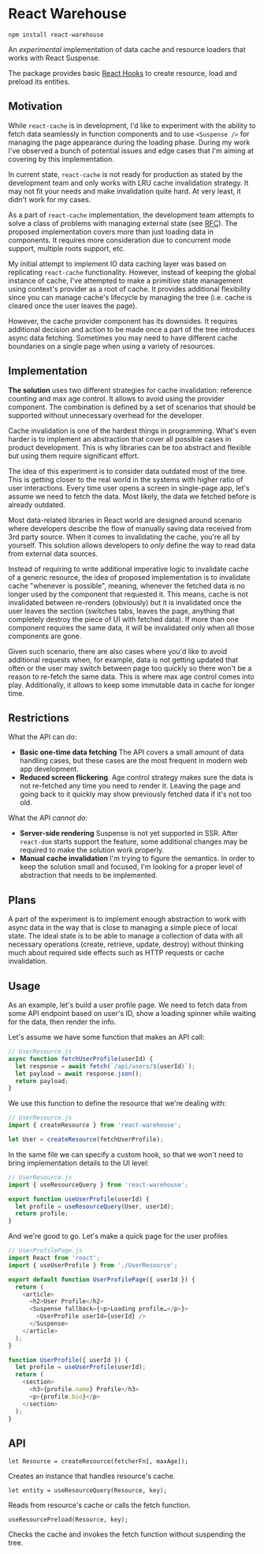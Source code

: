 # React Warehouse

    npm install react-warehouse

An _experimental_ implementation of data cache and resource loaders that works
with React Suspense.

The package provides basic [React Hooks][react-hooks] to create resource, load
and preload its entities.

## Motivation

While `react-cache` is in development, I'd like to experiment with the ability
to fetch data seamlessly in function components and to use `<Suspense />` for
managing the page appearance during the loading phase. During my work I've
observed a bunch of potential issues and edge cases that I'm aiming at covering
by this implementation.

In current state, `react-cache` is not ready for production as stated by the
development team and only works with LRU cache invalidation strategy. It may
not fit your needs and make invalidation quite hard. At very least, it didn't
work for my cases.

As a part of `react-cache` implementation, the development team attempts to
solve a class of problems with managing external state (see [RFC][write-rfc]).
The proposed implementation covers more than just loading data in components.
It requires more consideration due to concurrent mode support, multiple roots
support, etc.

My initial attempt to implement IO data caching layer was based on replicating
`react-cache` functionality. However, instead of keeping the global instance of
cache, I've attempted to make a primitive state management using context's
provider as a root of cache. It provides additional flexibility since you can
manage cache's lifecycle by managing the tree (i.e. cache is cleared once the
user leaves the page).

However, the cache provider component has its downsides. It requires additional
decision and action to be made once a part of the tree introduces async data
fetching. Sometimes you may need to have different cache boundaries on a single
page when using a variety of resources.

## Implementation

**The solution** uses two different strategies for cache invalidation: reference
counting and max age control. It allows to avoid using the provider component.
The combination is defined by a set of scenarios that should be supported
without unnecessary overhead for the developer.

Cache invalidation is one of the hardest things in programming. What's even
harder is to implement an abstraction that cover all possible cases in product
development. This is why libraries can be too abstract and flexible but using
them require significant effort.

The idea of this experiment is to consider data outdated most of the time.
This is getting closer to the real world in the systems with higher ratio of
user interactions. Every time user opens a screen in single-page app, let's
assume we need to fetch the data. Most likely, the data we fetched before is
already outdated.

Most data-related libraries in React world are designed around scenario where
developers describe the flow of manually saving data received from 3rd party
source. When it comes to invalidating the cache, you're all by yourself.
This solution allows developers to _only_ define the way to read data from
external data sources.

Instead of requiring to write additional imperative logic to invalidate cache of
a generic resource, the idea of proposed implementation is to invalidate cache
"whenever is possible", meaning, whenever the fetched data is no longer used by
the component that requested it. This means, cache is not invalidated between
re-renders (obviously) but it is invalidated once the user leaves the section
(switches tabs, leaves the page, anything that completely destroy the piece of
UI with fetched data). If more than one component requires the same data, it
will be invalidated only when all those components are gone.

Given such scenario, there are also cases where you'd like to avoid additional
requests when, for example, data is not getting updated that often or the user
may switch between page too quickly so there won't be a reason to re-fetch the
same data. This is where max age control comes into play. Additionally, it
allows to keep some immutable data in cache for longer time.

## Restrictions

What the API can do:

 * **Basic one-time data fetching**
   The API covers a small amount of data handling cases, but these cases are
   the most frequent in modern web app development.
 * **Reduced screen flickering**.
   Age control strategy makes sure the data is not re-fetched any time you need
   to render it. Leaving the page and going back to it quickly may show
   previously fetched data if it's not too old.

What the API _cannot do_:

 * **Server-side rendering**
   Suspense is not yet supported in SSR. After `react-dom` starts support the
   feature, some additional changes may be required to make the solution work
   properly.
 * **Manual cache invalidation**
   I'm trying to figure the semantics. In order to keep the solution small and
   focused, I'm looking for a proper level of abstraction that needs to be
   implemented.

## Plans

A part of the experiment is to implement enough abstraction to work with async
data in the way that is close to managing a simple piece of local state.
The ideal state is to be able to manage a collection of data with all necessary
operations (create, retrieve, update, destroy) without thinking much about
required side effects such as HTTP requests or cache invalidation.

## Usage

As an example, let's build a user profile page. We need to fetch data from some
API endpoint based on user's ID, show a loading spinner while waiting for the
data, then render the info.

Let's assume we have some function that makes an API call:

```javascript
// UserResource.js
async function fetchUserProfile(userId) {
  let response = await fetch(`/api/users/${userId}`);
  let payload = await response.json();
  return payload;
}
```

We use this function to define the resource that we're dealing with:

```javascript
// UserResource.js
import { createResource } from 'react-warehouse';

let User = createResource(fetchUserProfile);
```

In the same file we can specify a custom hook, so that we won't need to bring
implementation details to the UI level:

```javascript
// UserResource.js
import { useResourceQuery } from 'react-warehouse';

export function useUserProfile(userId) {
  let profile = useResourceQuery(User, userId);
  return profile;
}
```

And we're good to go. Let's make a quick page for the user profiles

```javascript
// UserProfilePage.js
import React from 'react';
import { useUserProfile } from './UserResource';

export default function UserProfilePage({ userId }) {
  return (
    <article>
      <h2>User Profile</h2>
      <Suspense fallback={<p>Loading profile…</p>}>
        <UserProfile userId={userId} />
      </Suspense>
    </article>
  );
}

function UserProfile({ userId }) {
  let profile = useUserProfile(userId);
  return (
    <section>
      <h3>{profile.name} Profile</h3>
      <p>{profile.bio}</p>
    </section>
  );
}
```

## API

    let Resource = createResource(fetcherFn[, maxAge]);

Creates an instance that handles resource's cache.

    let entity = useResourceQuery(Resource, key);

Reads from resource's cache or calls the fetch function.

    useResourcePreload(Resource, key);

Checks the cache and invokes the fetch function without suspending the tree.

[react-hooks]: https://reactjs.org/docs/hooks-intro.html
[write-rfc]: https://github.com/acdlite/rfcs/blob/context-write/text/0000-context-write.md
